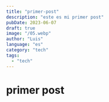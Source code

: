 ```yaml
---
title: "primer-post"
description: "este es mi primer post"
pubDate: 2023-06-07
draft: true
image: "/05.webp"
author: "Luis"
language: "es"
category: "tech"
tags:
  - "tech"
---
```


# primer post
